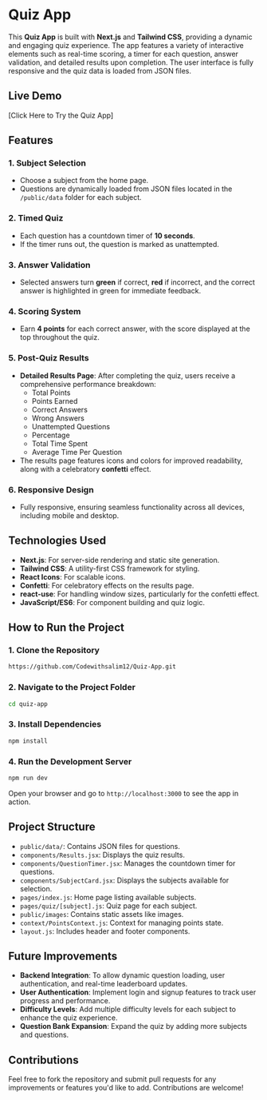 # Quiz App

This **Quiz App** is built with **Next.js** and **Tailwind CSS**, providing a dynamic and engaging quiz experience. The app features a variety of interactive elements such as real-time scoring, a timer for each question, answer validation, and detailed results upon completion. The user interface is fully responsive and the quiz data is loaded from JSON files.

## Live Demo
[Click Here to Try the Quiz App]

## Features

### 1. **Subject Selection**
- Choose a subject from the home page.
- Questions are dynamically loaded from JSON files located in the `/public/data` folder for each subject.

### 2. **Timed Quiz**
- Each question has a countdown timer of **10 seconds**.
- If the timer runs out, the question is marked as unattempted.

### 3. **Answer Validation**
- Selected answers turn **green** if correct, **red** if incorrect, and the correct answer is highlighted in green for immediate feedback.

### 4. **Scoring System**
- Earn **4 points** for each correct answer, with the score displayed at the top throughout the quiz.

### 5. **Post-Quiz Results**
- **Detailed Results Page**: After completing the quiz, users receive a comprehensive performance breakdown:
  - Total Points
  - Points Earned
  - Correct Answers
  - Wrong Answers
  - Unattempted Questions
  - Percentage
  - Total Time Spent
  - Average Time Per Question
- The results page features icons and colors for improved readability, along with a celebratory **confetti** effect.

### 6. **Responsive Design**
- Fully responsive, ensuring seamless functionality across all devices, including mobile and desktop.

## Technologies Used

- **Next.js**: For server-side rendering and static site generation.
- **Tailwind CSS**: A utility-first CSS framework for styling.
- **React Icons**: For scalable icons.
- **Confetti**: For celebratory effects on the results page.
- **react-use**: For handling window sizes, particularly for the confetti effect.
- **JavaScript/ES6**: For component building and quiz logic.

## How to Run the Project

### 1. Clone the Repository
```bash
https://github.com/Codewithsalim12/Quiz-App.git
```

### 2. Navigate to the Project Folder
```bash
cd quiz-app
```

### 3. Install Dependencies
```bash
npm install
```

### 4. Run the Development Server
```bash
npm run dev
```
Open your browser and go to `http://localhost:3000` to see the app in action.

## Project Structure

- `public/data/`: Contains JSON files for questions.
- `components/Results.jsx`: Displays the quiz results.
- `components/QuestionTimer.jsx`: Manages the countdown timer for questions.
- `components/SubjectCard.jsx`: Displays the subjects available for selection.
- `pages/index.js`: Home page listing available subjects.
- `pages/quiz/[subject].js`: Quiz page for each subject.
- `public/images`: Contains static assets like images.
- `context/PointsContext.js`: Context for managing points state.
- `layout.js`: Includes header and footer components.

## Future Improvements

- **Backend Integration**: To allow dynamic question loading, user authentication, and real-time leaderboard updates.
- **User Authentication**: Implement login and signup features to track user progress and performance.
- **Difficulty Levels**: Add multiple difficulty levels for each subject to enhance the quiz experience.
- **Question Bank Expansion**: Expand the quiz by adding more subjects and questions.

## Contributions

Feel free to fork the repository and submit pull requests for any improvements or features you'd like to add. Contributions are welcome!
